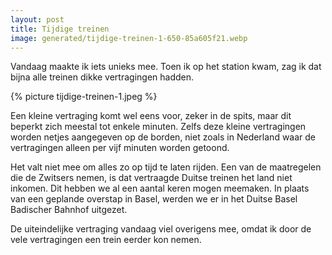 ```yaml
---
layout: post
title: Tijdige treinen
image: generated/tijdige-treinen-1-650-85a605f21.webp
---
```


Vandaag maakte ik iets unieks mee. Toen ik op het station kwam, zag ik dat bijna alle treinen dikke vertragingen hadden.

{% picture tijdige-treinen-1.jpeg %}

Een kleine vertraging komt wel eens voor, zeker in de spits, maar dit beperkt zich meestal tot enkele minuten. Zelfs deze kleine vertragingen worden netjes aangegeven op de borden, niet zoals in Nederland waar de vertragingen alleen per vijf minuten worden getoond.

Het valt niet mee om alles zo op tijd te laten rijden. Een van de maatregelen die de Zwitsers nemen, is dat vertraagde Duitse treinen het land niet inkomen. Dit hebben we al een aantal keren mogen meemaken. In plaats van een geplande overstap in Basel, werden we er in het Duitse Basel Badischer Bahnhof uitgezet.

De uiteindelijke vertraging vandaag viel overigens mee, omdat ik door de vele vertragingen een trein eerder kon nemen.
